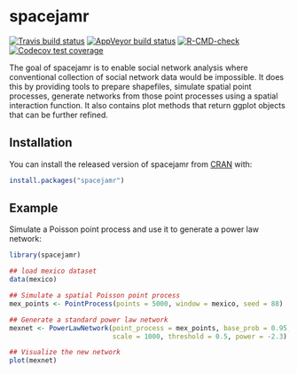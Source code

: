 
# spacejamr

<!-- badges: start -->
[![Travis build status](https://travis-ci.com/dscolby/spacejamr.svg?branch=master)](https://travis-ci.com/dscolby/spacejamr)
[![AppVeyor build status](https://ci.appveyor.com/api/projects/status/github/dscolby/spacejamr?branch=master&svg=true)](https://ci.appveyor.com/project/dscolby/spacejamr)
[![R-CMD-check](https://github.com/dscolby/spacejamr/workflows/R-CMD-check/badge.svg)](https://github.com/dscolby/spacejamr/actions)
[![Codecov test coverage](https://codecov.io/gh/dscolby/spacejamr/branch/master/graph/badge.svg)](https://codecov.io/gh/dscolby/spacejamr?branch=master)
<!-- badges: end -->

The goal of spacejamr is to enable social network analysis where conventional
collection of social network data would be impossible. It does this by providing
tools to prepare shapefiles, simulate spatial point processes, generate networks 
from those point processes using a spatial interaction function. It also 
contains plot methods that return ggplot objects that can be further refined.

## Installation

You can install the released version of spacejamr from [CRAN](https://CRAN.R-project.org) with:

``` r
install.packages("spacejamr")
```

## Example

Simulate a Poisson point process and use it to generate a power law network:

``` r
library(spacejamr)

## load mexico dataset
data(mexico)

## Simulate a spatial Poisson point process
mex_points <- PointProcess(points = 5000, window = mexico, seed = 88)

## Generate a standard power law network
mexnet <- PowerLawNetwork(point_process = mex_points, base_prob = 0.95,
                          scale = 1000, threshold = 0.5, power = -2.3)

## Visualize the new network
plot(mexnet)

```

